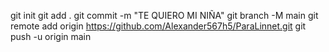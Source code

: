 git init
git add .
git commit -m "TE QUIERO MI NIÑA"
git branch -M main
git remote add origin https://github.com/Alexander567h5/ParaLinnet.git
git push -u origin main
